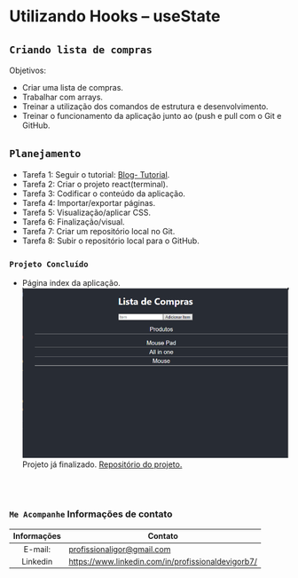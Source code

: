 # Utilizando Hooks – useState 
## `Criando lista de compras`

Objetivos:
* Criar uma lista de compras.
* Trabalhar com arrays.
* Treinar a utilização dos comandos de estrutura e desenvolvimento.
* Treinar o funcionamento da aplicação junto ao (push e pull com o Git e GitHub.

## `Planejamento`

* Tarefa 1: Seguir o tutorial: [Blog- Tutorial](https://blog.cod3r.com.br/utilizando-hooks-usestate/).
* Tarefa 2: Criar o projeto react(terminal).
* Tarefa 3: Codificar o conteúdo da aplicação.
* Tarefa 4: Importar/exportar páginas.
* Tarefa 5: Visualização/aplicar CSS.
* Tarefa 6: Finalização/visual.
* Tarefa 7: Criar um repositório local no Git.
* Tarefa 8: Subir o repositório local para o GitHub.

### `Projeto Concluído`

* Página index da aplicação.
![index](/src/imagens/index.png)
Projeto já finalizado. [Repositório do projeto.](https://github.com/Igor829-art/list.git)


<br>
<br> 
    
### `Me Acompanhe` Informações de contato

Informações   | Contato
:------------:|--------------------------
E-mail:       |profissionaligor@gmail.com
Linkedin      |<https://www.linkedin.com/in/profissionaldevigorb7/>
